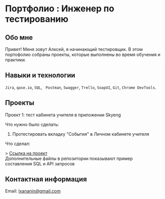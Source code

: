 # Портфолио : Инженер по тестированию


## Обо мне

Привет! Меня зовут Алксей, я начинающий тестировщик. 
В этом портофолио собраны проекты, которые выполнены во время обучения и практики.


## Навыки и технологии
``Jira``, ``qase.io``, ``SQL``, `` Postman``, ``Swagger``, ``Trello``,
``SoapUI``, ``Git``, ``Chrome DevTools``.


## Проекты
<p> Проект 1: тест кабинета учителя в приложении Skyeng</p>
<p>Что нужно было сделать:</p>
<ol>
  <li>Протестировать вкладку "События" в Личном кабинете учителя</li>
</ol>

<p>Что сделал:</p>
> <a href="https://lxananin.atlassian.net/wiki/spaces/~5e22dcc35523db0ca66befd7/pages/4947969/1-+2-"> Ссылка на проект </a>
<br>
Дополнительные файлы в репозитории показывают пример составления SQL и API запросов

## Контактная информация
Email: <lxananin@gmail.com>


